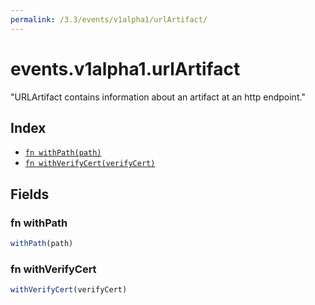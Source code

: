 ```yaml
---
permalink: /3.3/events/v1alpha1/urlArtifact/
---
```


# events.v1alpha1.urlArtifact

"URLArtifact contains information about an artifact at an http endpoint."

## Index

* [`fn withPath(path)`](#fn-withpath)
* [`fn withVerifyCert(verifyCert)`](#fn-withverifycert)

## Fields

### fn withPath

```ts
withPath(path)
```



### fn withVerifyCert

```ts
withVerifyCert(verifyCert)
```

